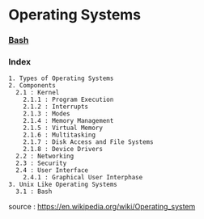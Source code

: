 # Operating Systems

### [Bash]()

### Index

    1. Types of Operating Systems
    2. Components
      2.1 : Kernel
        2.1.1 : Program Execution
        2.1.2 : Interrupts
        2.1.3 : Modes
        2.1.4 : Memory Management
        2.1.5 : Virtual Memory
        2.1.6 : Multitasking
        2.1.7 : Disk Access and File Systems
        2.1.8 : Device Drivers
      2.2 : Networking
      2.3 : Security
      2.4 : User Interface
        2.4.1 : Graphical User Interphase
    3. Unix Like Operating Systems
      3.1 : Bash
      
      
      
source : https://en.wikipedia.org/wiki/Operating_system
